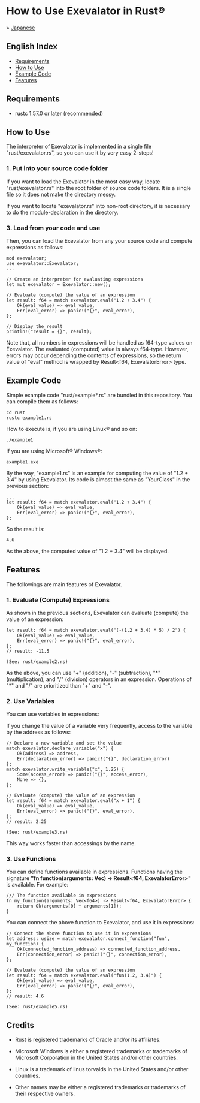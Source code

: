 # How to Use Exevalator in Rust&reg;

&raquo; [Japanese](./README_JAPANESE.md)


## English Index
- <a href="#requirements">Requirements</a>
- <a href="#how-to-use">How to Use</a>
- <a href="#example-code">Example Code</a>
- <a href="#features">Features</a>




<a id="requirements"></a>
## Requirements

* rustc 1.57.0 or later (recommended)



<a id="how-to-use"></a>
## How to Use

The interpreter of Exevalator is implemented in a single file "rust/exevalator.rs", so you can use it by very easy 2-steps!

### 1. Put into your source code folder

If you want to load the Exevalator in the most easy way, locate "rust/exevalator.rs" into the root folder of source code folders. It is a single file so it does not make the directory messy.

If you want to locate "exevalator.rs" into non-root directory, it is necessary to do the module-declaration in the directory.


### 3. Load from your code and use

Then, you can load the Exevalator from any your source code and compute expressions as follows:

    mod exevalator;
    use exevalator::Exevalator;
    ...

    // Create an interpreter for evaluating expressions
    let mut exevalator = Exevalator::new();

    // Evaluate (compute) the value of an expression
    let result: f64 = match exevalator.eval("1.2 + 3.4") {
        Ok(eval_value) => eval_value,
        Err(eval_error) => panic!("{}", eval_error),
    };

    // Display the result
    println!("result = {}", result);    

Note that, all numbers in expressions will be handled as f64-type values on Exevalator.
The evaluated (computed) value is always f64-type.
However, errors may occur depending the contents of expressions, so the return value of "eval" method is wrapped by Result<f64, ExevalatorError> type.


<a id="example-code"></a>
## Example Code

Simple example code "rust/example*.rs" are bundled in this repository. You can compile them as follows:

	cd rust
	rustc example1.rs

How to execute is, if you are using Linux&reg; and so on:

    ./example1

If you are using Microsoft&reg; Windows&reg;:

    example1.exe

By the way, "example1.rs" is an example for computing the value of "1.2 + 3.4" by using Exevalator. Its code is almost the same as "YourClass" in the previous section:

    ...
    let result: f64 = match exevalator.eval("1.2 + 3.4") {
        Ok(eval_value) => eval_value,
        Err(eval_error) => panic!("{}", eval_error),
    };

So the result is:

	4.6

As the above, the computed value of "1.2 + 3.4" will be displayed.


<a id="features"></a>
## Features

The followings are main features of Exevalator.

### 1. Evaluate (Compute) Expressions

As shown in the previous sections, Exevalator can evaluate (compute) the value of an expression:

    let result: f64 = match exevalator.eval("(-(1.2 + 3.4) * 5) / 2") {
        Ok(eval_value) => eval_value,
        Err(eval_error) => panic!("{}", eval_error),
    };
    // result: -11.5

    (See: rust/example2.rs)

As the above, you can use "+" (addition), "-" (subtraction), "\*" (multiplication), and "/" (division) operators in an expression. Operations of "\*" and "/" are prioritized than "+" and "-".


### 2. Use Variables

You can use variables in expressions:

If you change the value of a variable very frequently, access to the variable by the address as follows:

    // Declare a new variable and set the value
    match exevalator.declare_variable("x") {
        Ok(address) => address,
        Err(declaration_error) => panic!("{}", declaration_error)
    };
    match exevalator.write_variable("x", 1.25) {
        Some(access_error) => panic!("{}", access_error),
        None => {},
    };

    // Evaluate (compute) the value of an expression
    let result: f64 = match exevalator.eval("x + 1") {
        Ok(eval_value) => eval_value,
        Err(eval_error) => panic!("{}", eval_error),
    };
    // result: 2.25

    (See: rust/example3.rs)

This way works faster than accessings by the name.

### 3. Use Functions

You can define functions available in expressions. Functions having the signature **"fn function(arguments: Vec<f64>) -> Result<f64, ExevalatorError>"** is available. For example:

    /// The function available in expressions
    fn my_function(arguments: Vec<f64>) -> Result<f64, ExevalatorError> {
        return Ok(arguments[0] + arguments[1]);
    } 

You can connect the above function to Exevalator, and use it in expressions:

    // Connect the above function to use it in expressions
    let address: usize = match exevalator.connect_function("fun", my_function) {
        Ok(connected_function_address) => connected_function_address,
        Err(connection_error) => panic!("{}", connection_error),
    };
    
    // Evaluate (compute) the value of an expression
    let result: f64 = match exevalator.eval("fun(1.2, 3.4)") {
        Ok(eval_value) => eval_value,
        Err(eval_error) => panic!("{}", eval_error),
    };
    // result: 4.6

    (See: rust/example5.rs)



<a id="credits"></a>
## Credits

- Rust is registered trademarks of Oracle and/or its affiliates. 

- Microsoft Windows is either a registered trademarks or trademarks of Microsoft Corporation in the United States and/or other countries.

- Linux is a trademark of linus torvalds in the United States and/or other countries.

- Other names may be either a registered trademarks or trademarks of their respective owners. 


